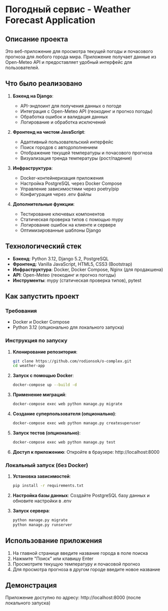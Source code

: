 # Погодный сервис - Weather Forecast Application

## Описание проекта

Это веб-приложение для просмотра текущей погоды и почасового прогноза для любого города мира. Приложение получает данные из Open-Meteo API и предоставляет удобный интерфейс для пользователей.

## Что было реализовано

1. **Бэкенд на Django**:
   - API-эндпоинт для получения данных о погоде
   - Интеграция с Open-Meteo API (геокодинг и прогноз погоды)
   - Обработка ошибок и валидация данных
   - Логирование и обработка исключений

2. **Фронтенд на чистом JavaScript**:
   - Адаптивный пользовательский интерфейс
   - Поиск городов с автодополнением
   - Отображение текущей температуры и почасового прогноза
   - Визуализация тренда температуры (рост/падение)

3. **Инфраструктура**:
   - Docker-контейнеризация приложения
   - Настройка PostgreSQL через Docker Compose
   - Управление зависимостями через poetry/pip
   - Конфигурация через .env файлы

4. **Дополнительные функции**:
   - Тестирование ключевых компонентов
   - Статическая проверка типов с помощью mypy
   - Логирование ошибок на клиенте и сервере
   - Оптимизированные шаблоны Django

## Технологический стек

- **Бэкенд**: Python 3.12, Django 5.2, PostgreSQL
- **Фронтенд**: Vanilla JavaScript, HTML5, CSS3 (Bootstrap)
- **Инфраструктура**: Docker, Docker Compose, Nginx (для продакшена)
- **API**: Open-Meteo (геокодинг и прогноз погоды)
- **Инструменты**: mypy (статическая проверка типов), pytest

## Как запустить проект

### Требования
- Docker и Docker Compose
- Python 3.12 (опционально для локального запуска)

### Инструкция по запуску

1. **Клонирование репозитория**:
   ```bash
   git clone https://github.com/rodionsok/o-complex.git
   cd weather-app
   ```

3. **Запуск с помощью Docker**:
   ```bash
   docker-compose up --build -d
   ```

4. **Применение миграций**:
   ```bash
   docker-compose exec web python manage.py migrate
   ```

5. **Создание суперпользователя (опционально)**:
   ```bash
   docker-compose exec web python manage.py createsuperuser
   ```

6. **Запуск тестов (опционально)**:
   ```bash
   docker-compose exec web python manage.py test
   ```

7. **Доступ к приложению**:
   Откройте в браузере: http://localhost:8000

### Локальный запуск (без Docker)

1. **Установка зависимостей**:
   ```bash
   pip install -r requirements.txt
   ```

2. **Настройка базы данных**:
   Создайте PostgreSQL базу данных и обновите настройки в .env

3. **Запуск сервера**:
   ```bash
   python manage.py migrate
   python manage.py runserver
   ```

## Использование приложения

1. На главной странице введите название города в поле поиска
2. Нажмите "Поиск" или клавишу Enter
3. Просмотрите текущую температуру и почасовой прогноз
4. Для просмотра прогноза в другом городе введите новое название

## Демонстрация

Приложение доступно по адресу: http://localhost:8000 (после локального запуска)
